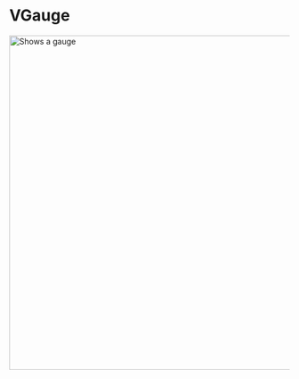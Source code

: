 # VGauge

<picture>
  <source media="(prefers-color-scheme: dark)" srcset="images/names_dark.svg">
  <source media="(prefers-color-scheme: light)" srcset="images/gauge2_cc_black.svg">
  <img alt="Shows a gauge" height="600">
  
</picture>



